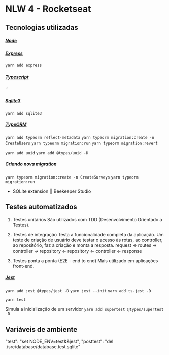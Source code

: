 # NLW 4 - Rocketseat

## Tecnologias utilizadas

##### [Node](https://nodejs.org/)
##### [Express](https://expressjs.com/)
`yarn add express`

##### [Typescript](https://www.typescriptlang.org/)
``

##### [Sqlite3](https://www.sqlite.org/index.html)
`yarn add sqlite3`

##### [TypeORM](https://typeorm.io/)
`yarn add typeorm reflect-metadata`
`yarn typeorm migration:create -n CreateUsers`
`yarn typeorm migration:run`
`yarn typeorm migration:revert`

`yarn add uuid`
`yarn add @types/uuid -D`

##### Criando nova migration
`yarn typeorm migration:create -n CreateSurveys`
`yarn typeorm migration:run`


* SQLite extension || Beekeeper Studio


## Testes automatizados
1. Testes unitários
São utilizados com TDD (Desenvolvimento Orientado a Testes).

2. Testes de integração
Testa a funcionalidade completa da aplicação.
Um teste de criação de usuário deve testar o acesso às rotas, ao controller, ao repositório, faz a criação e monta a resposta.
request -> routes -> controller -> repository
<- repository <- controller <- response

3. Testes ponta a ponta (E2E - end to end)
Mais utilizado em aplicações front-end.

##### [Jest](https://jestjs.io/pt-BR/)
`yarn add jest @types/jest -D`
`yarn jest --init`
`yarn add ts-jest -D` 

`yarn test`

Simula a inicialização de um servidor
`yarn add supertest @types/supertest -D`

## Variáveis de ambiente
"test": "set NODE_ENV=test&&jest",
"posttest": "del ./src/database/database.test.sqlite"